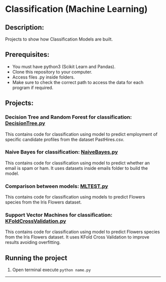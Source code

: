# Classification (Machine Learning)

## Description: 
Projects to show how Classification Models are built.

## Prerequisites:
- You must have python3 (Scikit Learn and Pandas).
- Clone this repository to your computer.
- Access files .py inside folders.
- Make sure to check the correct path to access the data for each program if required.

## Projects:

### Decision Tree and Random Forest for classification: [DecisionTree.py](https://github.com/markikojr/DataScience/blob/master/classification/DecisionTree.py)  
This contains code for classification using model to predict employment of specific candidate profiles from the dataset PastHires.csv.

### Naive Bayes for classification: [NaiveBayes.py](https://github.com/markikojr/DataScience/blob/master/classification/NaiveBayes.py)  
This contains code for classification using model to predict whether an email is spam or ham. It uses datasets inside emails folder to build the model.

### Comparison between models: [MLTEST.py](https://github.com/markikojr/DataScience/blob/master/classification/MLTEST.py) 
This contains code for classification using models to predict Flowers species from the Iris Flowers dataset.

### Support Vector Machines for classification: [KFoldCrossValidation.py](https://github.com/markikojr/DataScience/blob/master/classification/KFoldCrossValidation.py) 
This contains code for classification using model to predict Flowers species from the Iris Flowers dataset. It uses KFold Cross Validation to improve results avoiding overfitting.

## Running the project
1) Open terminal execute `python name.py`

----------------------------
